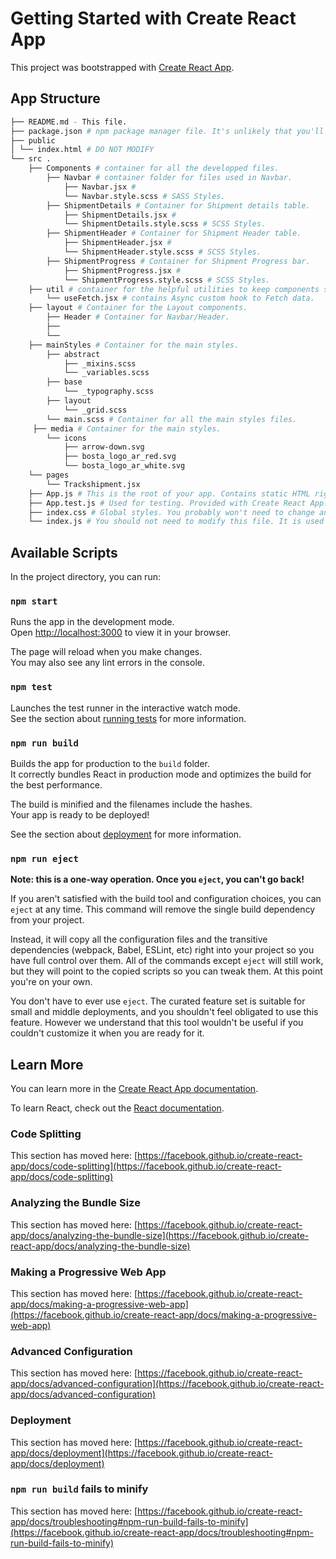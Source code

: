 # Getting Started with Create React App

This project was bootstrapped with [Create React App](https://github.com/facebook/create-react-app).

## App Structure

```bash
├── README.md - This file.
├── package.json # npm package manager file. It's unlikely that you'll need to modify this.
├── public
│ └── index.html # DO NOT MODIFY
└── src .
    ├── Components # container for all the developped files.
        ├── Navbar # container folder for files used in Navbar.
            ├── Navbar.jsx #
            └── Navbar.style.scss # SASS Styles.
        ├── ShipmentDetails # Container for Shipment details table.
            ├── ShipmentDetails.jsx #
            └── ShipmentDetails.style.scss # SCSS Styles.
        ├── ShipmentHeader # Container for Shipment Header table.
            ├── ShipmentHeader.jsx #
            └── ShipmentHeader.style.scss # SCSS Styles.
        ├── ShipmentProgress # Container for Shipment Progress bar.
            ├── ShipmentProgress.jsx #
            └── ShipmentProgress.style.scss # SCSS Styles.
    ├── util # container for the helpful utilities to keep components simple.
        └── useFetch.jsx # contains Async custom hook to Fetch data.
    ├── layout # Container for the Layout components.
        ├── Header # Container for Navbar/Header.
        ├──
        └──
    ├── mainStyles # Container for the main styles.
        ├── abstract
            ├── _mixins.scss
            └── _variables.scss
        ├── base
            └── _typography.scss
        ├── layout
            └── _grid.scss
        └── main.scss # Container for all the main styles files.
     ├── media # Container for the main styles.
        └── icons
            ├── arrow-down.svg
            ├── bosta_logo_ar_red.svg
            └── bosta_logo_ar_white.svg
    └── pages
        └── Trackshipment.jsx
    ├── App.js # This is the root of your app. Contains static HTML right now.
    ├── App.test.js # Used for testing. Provided with Create React App. Testing is encouraged, but not required.
    ├── index.css # Global styles. You probably won't need to change anything here.
    └── index.js # You should not need to modify this file. It is used for DOM rendering only.
```

## Available Scripts

In the project directory, you can run:

### `npm start`

Runs the app in the development mode.\
Open [http://localhost:3000](http://localhost:3000) to view it in your browser.

The page will reload when you make changes.\
You may also see any lint errors in the console.

### `npm test`

Launches the test runner in the interactive watch mode.\
See the section about [running tests](https://facebook.github.io/create-react-app/docs/running-tests) for more information.

### `npm run build`

Builds the app for production to the `build` folder.\
It correctly bundles React in production mode and optimizes the build for the best performance.

The build is minified and the filenames include the hashes.\
Your app is ready to be deployed!

See the section about [deployment](https://facebook.github.io/create-react-app/docs/deployment) for more information.

### `npm run eject`

**Note: this is a one-way operation. Once you `eject`, you can't go back!**

If you aren't satisfied with the build tool and configuration choices, you can `eject` at any time. This command will remove the single build dependency from your project.

Instead, it will copy all the configuration files and the transitive dependencies (webpack, Babel, ESLint, etc) right into your project so you have full control over them. All of the commands except `eject` will still work, but they will point to the copied scripts so you can tweak them. At this point you're on your own.

You don't have to ever use `eject`. The curated feature set is suitable for small and middle deployments, and you shouldn't feel obligated to use this feature. However we understand that this tool wouldn't be useful if you couldn't customize it when you are ready for it.

## Learn More

You can learn more in the [Create React App documentation](https://facebook.github.io/create-react-app/docs/getting-started).

To learn React, check out the [React documentation](https://reactjs.org/).

### Code Splitting

This section has moved here: [https://facebook.github.io/create-react-app/docs/code-splitting](https://facebook.github.io/create-react-app/docs/code-splitting)

### Analyzing the Bundle Size

This section has moved here: [https://facebook.github.io/create-react-app/docs/analyzing-the-bundle-size](https://facebook.github.io/create-react-app/docs/analyzing-the-bundle-size)

### Making a Progressive Web App

This section has moved here: [https://facebook.github.io/create-react-app/docs/making-a-progressive-web-app](https://facebook.github.io/create-react-app/docs/making-a-progressive-web-app)

### Advanced Configuration

This section has moved here: [https://facebook.github.io/create-react-app/docs/advanced-configuration](https://facebook.github.io/create-react-app/docs/advanced-configuration)

### Deployment

This section has moved here: [https://facebook.github.io/create-react-app/docs/deployment](https://facebook.github.io/create-react-app/docs/deployment)

### `npm run build` fails to minify

This section has moved here: [https://facebook.github.io/create-react-app/docs/troubleshooting#npm-run-build-fails-to-minify](https://facebook.github.io/create-react-app/docs/troubleshooting#npm-run-build-fails-to-minify)
